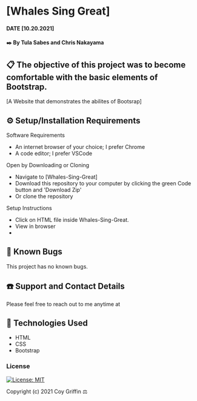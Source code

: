 # [Whales Sing Great]

#### DATE [10.20.2021]

#### ✒️ By Tula Sabes and Chris Nakayama

## 📋 The objective of this project was to become comfortable with the basic elements of Bootstrap. 

[A Website that demonstrates the abilites of Bootsrap]

## ⚙️ Setup/Installation Requirements 

Software Requirements
* An internet browser of your choice; I prefer Chrome
* A code editor; I prefer VSCode

Open by Downloading or Cloning
* Navigate to [Whales-Sing-Great]
* Download this repository to your computer by clicking the green Code button and 'Download Zip'
* Or clone the repository

Setup Instructions 
* Click on HTML file inside Whales-Sing-Great.
* View in browser
*

## 🐜 Known Bugs

This project has no known bugs. 

## ☎️ Support and Contact Details

Please feel free to reach out to me anytime at <Chris Nakayama >

## 💾 Technologies Used

* HTML
* CSS
* Bootstrap 

### License

[![License: MIT](https://img.shields.io/badge/License-MIT-yellow.svg)](https://opensource.org/licenses/MIT)

Copyright (c) 2021 Coy Griffin ⚖️